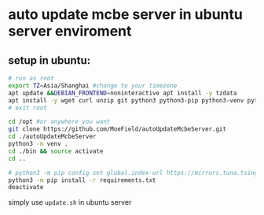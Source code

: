 # auto update mcbe server in ubuntu server enviroment

## setup in ubuntu:
```bash
# run as root
export TZ=Asia/Shanghai #change to your timezone
apt update &&DEBIAN_FRONTEND=noninteractive apt install -y tzdata
apt install -y wget curl unzip git python3 python3-pip python3-venv python-is-python3
# exit root

cd /opt #or anywhere you want
git clone https://github.com/MoeField/autoUpdateMcbeServer.git
cd ./autoUpdateMcbeServer
python3 -m venv .
cd ./bin && source activate
cd ..

# python3 -m pip config set global.index-url https://mirrors.tuna.tsinghua.edu.cn/pypi/web/simple #for cn users
python3 -m pip install -r requirements.txt
deactivate
```
simply use `update.sh` in ubuntu server
